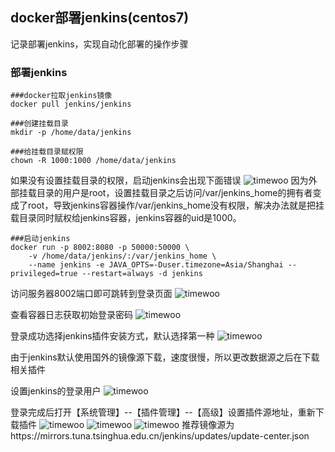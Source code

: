 ## docker部署jenkins(centos7)
记录部署jenkins，实现自动化部署的操作步骤

### 部署jenkins
```
###docker拉取jenkins镜像
docker pull jenkins/jenkins

###创建挂载目录
mkdir -p /home/data/jenkins

###给挂载目录赋权限
chown -R 1000:1000 /home/data/jenkins
```
如果没有设置挂载目录的权限，启动jenkins会出现下面错误
![timewoo](https://timewoo.github.io/images/jenkins1.png)
因为外部挂载目录的用户是root，设置挂载目录之后访问/var/jenkins_home的拥有者变成了root，导致jenkins容器操作/var/jenkins_home没有权限，解决办法就是把挂载目录同时赋权给jenkins容器，jenkins容器的uid是1000。

```
###启动jenkins
docker run -p 8002:8080 -p 50000:50000 \
	-v /home/data/jenkins/:/var/jenkins_home \
	--name jenkins -e JAVA_OPTS=-Duser.timezone=Asia/Shanghai --privileged=true --restart=always -d jenkins
```

访问服务器8002端口即可跳转到登录页面
![timewoo](https://timewoo.github.io/images/jenkins2.png)

查看容器日志获取初始登录密码
![timewoo](https://timewoo.github.io/images/jenkins3.png)

登录成功选择jenkins插件安装方式，默认选择第一种
![timewoo](https://timewoo.github.io/images/jenkins4.png)

由于jenkins默认使用国外的镜像源下载，速度很慢，所以更改数据源之后在下载相关插件

设置jenkins的登录用户
![timewoo](https://timewoo.github.io/images/jenkins5.png)

登录完成后打开【系统管理】--【插件管理】--【高级】设置插件源地址，重新下载插件
![timewoo](https://timewoo.github.io/images/jenkins6.png)
![timewoo](https://timewoo.github.io/images/jenkins7.png)
![timewoo](https://timewoo.github.io/images/jenkins8.png)
推荐镜像源为https://mirrors.tuna.tsinghua.edu.cn/jenkins/updates/update-center.json